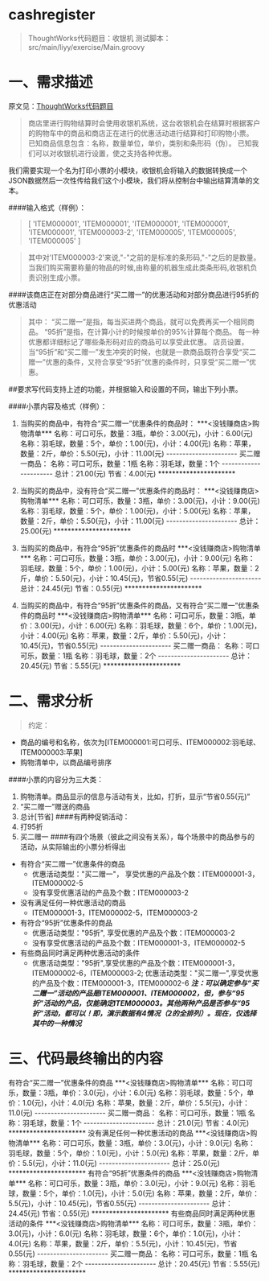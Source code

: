 # cashregister
>ThoughtWorks代码题目：收银机
>测试脚本：src/main/liyy/exercise/Main.groovy

# 一、需求描述
原文见：[ThoughtWorks代码题目](https://jinshuju.net/f/n0ddSe?from=groupmessage&isappinstalled=0)

>商店里进行购物结算时会使用收银机系统，这台收银机会在结算时根据客户的购物车中的商品和商店正在进行的优惠活动进行结算和打印购物小票。
>已知商品信息包含：名称，数量单位，单价，类别和条形码（伪）。 
>已知我们可以对收银机进行设置，使之支持各种优惠。

我们需要实现一个名为打印小票的小模块，收银机会将输入的数据转换成一个JSON数据然后一次性传给我们这个小模块，我们将从控制台中输出结算清单的文本。

####输入格式（样例）：
>[
    'ITEM000001',
    'ITEM000001',
    'ITEM000001',
    'ITEM000001',
    'ITEM000001',
    'ITEM000003-2',
    'ITEM000005',
    'ITEM000005',
    'ITEM000005'
]

>其中对'ITEM000003-2'来说,"-"之前的是标准的条形码,"-"之后的是数量。 
>当我们购买需要称量的物品的时候,由称量的机器生成此类条形码,收银机负责识别生成小票。

####该商店正在对部分商品进行“买二赠一”的优惠活动和对部分商品进行95折的优惠活动
>其中：
“买二赠一”是指，每当买进两个商品，就可以免费再买一个相同商品。
“95折”是指，在计算小计的时候按单价的95%计算每个商品。
每一种优惠都详细标记了哪些条形码对应的商品可以享受此优惠。
店员设置，当“95折”和“买二赠一”发生冲突的时候，也就是一款商品既符合享受“买二赠一”优惠的条件，又符合享受“95折”优惠的条件时，只享受“买二赠一”优惠。

##要求写代码支持上述的功能，并根据输入和设置的不同，输出下列小票。

####小票内容及格式（样例）：

1. 当购买的商品中，有符合“买二赠一”优惠条件的商品时：
\*\*\*<没钱赚商店>购物清单\*\*\*
名称：可口可乐，数量：3瓶，单价：3.00(元)，小计：6.00(元)
名称：羽毛球，数量：5个，单价：1.00(元)，小计：4.00(元)
名称：苹果，数量：2斤，单价：5.50(元)，小计：11.00(元)
\-\-\-\-\-\-\-\-\-\-\-\-\-\-\-\-\-\-\-\-\-\-
买二赠一商品：
名称：可口可乐，数量：1瓶
名称：羽毛球，数量：1个
\-\-\-\-\-\-\-\-\-\-\-\-\-\-\-\-\-\-\-\-\-\-
总计：21.00(元)
节省：4.00(元)
\*\*\*\*\*\*\*\*\*\*\*\*\*\*\*\*\*\*\*\*\*\*

 

2. 当购买的商品中，没有符合“买二赠一”优惠条件的商品时：
\*\*\*<没钱赚商店>购物清单\*\*\*
名称：可口可乐，数量：3瓶，单价：3.00(元)，小计：9.00(元)
名称：羽毛球，数量：5个，单价：1.00(元)，小计：5.00(元)
名称：苹果，数量：2斤，单价：5.50(元)，小计：11.00(元)
\-\-\-\-\-\-\-\-\-\-\-\-\-\-\-\-\-\-\-\-\-\-
总计：25.00(元)
\*\*\*\*\*\*\*\*\*\*\*\*\*\*\*\*\*\*\*\*\*\*

 

3. 当购买的商品中，有符合“95折”优惠条件的商品时
\*\*\*<没钱赚商店>购物清单\*\*\*
名称：可口可乐，数量：3瓶，单价：3.00(元)，小计：9.00(元)
名称：羽毛球，数量：5个，单价：1.00(元)，小计：5.00(元)
名称：苹果，数量：2斤，单价：5.50(元)，小计：10.45(元)，节省0.55(元)
\-\-\-\-\-\-\-\-\-\-\-\-\-\-\-\-\-\-\-\-\-\-
总计：24.45(元)
节省：0.55(元)
\*\*\*\*\*\*\*\*\*\*\*\*\*\*\*\*\*\*\*\*\*\*

 

4. 当购买的商品中，有符合“95折”优惠条件的商品，又有符合“买二赠一”优惠条件的商品时
\*\*\*<没钱赚商店>购物清单\*\*\*
名称：可口可乐，数量：3瓶，单价：3.00(元)，小计：6.00(元)
名称：羽毛球，数量：6个，单价：1.00(元)，小计：4.00(元)
名称：苹果，数量：2斤，单价：5.50(元)，小计：10.45(元)，节省0.55(元)
\-\-\-\-\-\-\-\-\-\-\-\-\-\-\-\-\-\-\-\-\-\-
买二赠一商品：
名称：可口可乐，数量：1瓶
名称：羽毛球，数量：2个
\-\-\-\-\-\-\-\-\-\-\-\-\-\-\-\-\-\-\-\-\-\-
总计：20.45(元)
节省：5.55(元)
\*\*\*\*\*\*\*\*\*\*\*\*\*\*\*\*\*\*\*\*\*\*

# 二、需求分析
>约定：
  - 商品的编号和名称，依次为[ITEM000001:可口可乐、ITEM000002:羽毛球、ITEM000003:苹果]
  - 购物清单中，以商品编号排序

####小票的内容分为三大类：
1. 购物清单。商品显示的信息与活动有关，比如，打折，显示“节省0.55(元)”
2. “买二赠一”赠送的商品
3. 总计[节省]
####有两种促销活动：
1. 打95折
2. 买二赠一
####有四个场景（彼此之间没有关系），每个场景中的商品参与的活动，从实际输出的小票分析得出
  - 有符合“买二赠一”优惠条件的商品
      + 优惠活动类型："买二赠一"，
        享受优惠的产品及个数：ITEM000001-3，ITEM000002-5
      + 没有享受优惠活动的产品及个数：ITEM000003-2
  - 没有满足任何一种优惠活动的商品
      + ITEM000001-3，ITEM000002-5，ITEM000003-2
  - 有符合“95折”优惠条件的商品
     + 优惠活动类型："95折",
       享受优惠的产品及个数：ITEM000003-2
     + 没有享受优惠活动的产品及个数：ITEM000001-3，ITEM000002-5
  - 有些商品同时满足两种优惠活动的条件
     + 优惠活动类型："95折",享受优惠的产品及个数：ITEM000001-3，ITEM000002-6，ITEM000003-2;
       优惠活动类型："买二赠一",享受优惠的产品及个数：ITEM000001-3，ITEM000002-6
 ***注：可以确定参与“买二赠一”活动的产品是ITEM000001、ITEM000002，但，参与“95折”活动的产品，仅能确定ITEM000003。其他两种产品是否参与“95折”活动，都可以！即，演示数据有4情况（2的全排列）。现在，仅选择其中的一种情况***
       

# 三、代码最终输出的内容
有符合“买二赠一”优惠条件的商品
\*\*\*<没钱赚商店>购物清单\*\*\*
名称：可口可乐，数量：3瓶，单价：3.0(元)，小计：6.0(元)
名称：羽毛球，数量：5个，单价：1.0(元)，小计：4.0(元)
名称：苹果，数量：2斤，单价：5.5(元)，小计：11.0(元)
\-\-\-\-\-\-\-\-\-\-\-\-\-\-\-\-\-\-\-\-\-\-
买二赠一商品：
名称：可口可乐，数量：1瓶
名称：羽毛球，数量：1个
\-\-\-\-\-\-\-\-\-\-\-\-\-\-\-\-\-\-\-\-\-\-
总计：21.0(元)
节省：4.0(元)
\*\*\*\*\*\*\*\*\*\*\*\*\*\*\*\*\*\*\*\*\*\*
没有满足任何一种优惠活动的商品
\*\*\*<没钱赚商店>购物清单\*\*\*
名称：可口可乐，数量：3瓶，单价：3.0(元)，小计：9.0(元)
名称：羽毛球，数量：5个，单价：1.0(元)，小计：5.0(元)
名称：苹果，数量：2斤，单价：5.5(元)，小计：11.0(元)
\-\-\-\-\-\-\-\-\-\-\-\-\-\-\-\-\-\-\-\-\-\-
总计：25.0(元)
\*\*\*\*\*\*\*\*\*\*\*\*\*\*\*\*\*\*\*\*\*\*
有符合“95折”优惠条件的商品
\*\*\*<没钱赚商店>购物清单\*\*\*
名称：可口可乐，数量：3瓶，单价：3.0(元)，小计：9.0(元)
名称：羽毛球，数量：5个，单价：1.0(元)，小计：5.0(元)
名称：苹果，数量：2斤，单价：5.5(元)，小计：10.45(元)，节省0.55(元)
\-\-\-\-\-\-\-\-\-\-\-\-\-\-\-\-\-\-\-\-\-\-
总计：24.45(元)
节省：0.55(元)
\*\*\*\*\*\*\*\*\*\*\*\*\*\*\*\*\*\*\*\*\*\*
有些商品同时满足两种优惠活动的条件
\*\*\*<没钱赚商店>购物清单\*\*\*
名称：可口可乐，数量：3瓶，单价：3.0(元)，小计：6.0(元)
名称：羽毛球，数量：6个，单价：1.0(元)，小计：4.0(元)
名称：苹果，数量：2斤，单价：5.5(元)，小计：10.45(元)，节省0.55(元)
\-\-\-\-\-\-\-\-\-\-\-\-\-\-\-\-\-\-\-\-\-\-
买二赠一商品：
名称：可口可乐，数量：1瓶
名称：羽毛球，数量：2个
\-\-\-\-\-\-\-\-\-\-\-\-\-\-\-\-\-\-\-\-\-\-
总计：20.45(元)
节省：5.55(元)
\*\*\*\*\*\*\*\*\*\*\*\*\*\*\*\*\*\*\*\*\*\*
